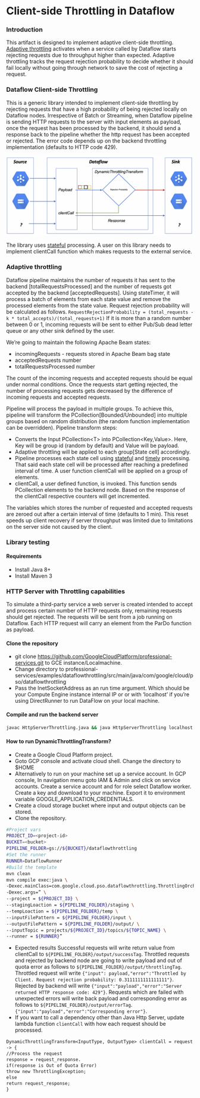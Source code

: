 # Client-side Throttling in Dataflow

### Introduction

This artifact is designed to implement adaptive client-side throttling. [Adaptive throttling](https://landing.google.com/sre/sre-book/chapters/handling-overload/#eq2101) activates when a service called by Dataflow starts rejecting requests due to throughput higher than expected. Adaptive throttling tracks the request rejection probability to decide whether it should fail locally without going through network to save the cost of rejecting a request.

### Dataflow Client-side Throttling

This is a generic library intended to implement client-side throttling by rejecting requests that have a high probability of being rejected locally on Dataflow nodes. Irrespective of Batch or Streaming, when Dataflow pipeline is sending HTTP requests to the server with input elements as payload, once the request has been processed by the backend, it should send a response back to the pipeline whether the http request has been accepted or rejected. The error code depends up on the backend throttling implementation (defaults to HTTP code 429).

![DataflowThrottling DAG](img/dataflow-throttling-dag.png "Dataflow Throttling DAG")

The library uses [stateful](https://beam.apache.org/blog/2017/02/13/stateful-processing.html) processing. A user on this library needs to implement clientCall function which makes requests to the external service.

### Adaptive throttling

Dataflow pipeline maintains the number of requests it has sent to the backend [totalRequestsProcessed] and the number of requests got accepted by the backend [acceptedRequests]. Using stateTimer, it will process a batch of elements from each state value and remove the processed elements from the state value. Request rejection probability will be calculated as follows.
    ```RequestRejectionProbability = (total_requests - k * total_accepts)/(total_requests+1)```
If it is more than a random number between 0 or 1, incoming requests will be sent to either Pub/Sub dead letter queue or any other sink defined by the user.

We’re going to maintain the following Apache Beam states:

* incomingRequests - requests stored in Apache Beam bag state
* acceptedRequests number
* totalRequestsProcessed number

The count of the incoming requests and accepted requests should be equal under normal conditions. Once the requests start getting rejected, the number of processing requests gets decreased by the difference of incoming requests and accepted requests.

Pipeline will process the payload in multiple groups. To achieve this, pipeline will transform the PCollection[Bounded/Unbounded] into multiple groups based on random distribution (the random function implementation can be overridden).
Pipeline transform steps:
* Converts the Input PCollection<<T>T</T>> into PCollection<<T>Key,Value</T>>. Here, Key will be group id (random by default) and Value will be payload.
* Adaptive throttling will be applied to each group[State cell] accordingly.
* Pipeline processes each state cell using [stateful](https://beam.apache.org/blog/2017/02/13/stateful-processing.html) and [timely](https://beam.apache.org/blog/2017/08/28/timely-processing.html) processing. That said each state cell will be processed after reaching a predefined interval of  time. A user function clientCall will be applied on a group of elements.
* clientCall, a user defined function, is invoked. This function sends PCollection elements to the backend node. Based on the response of the clientCall respective counters will get incremented.

The variables which stores the number of requested and accepted requests are zeroed out after a certain interval of time (defaults to 1 min). This reset speeds up client recovery if server throughput was limited due to limitations on the server side not caused by the client.

### Library testing

#### Requirements

* Install Java 8+
* Install Maven 3

### HTTP Server with Throttling capabilities

To simulate a third-party service a web server is created intended to accept and process certain number of HTTP requests only, remaining requests should get rejected. The requests will be sent from a job running on Dataflow. Each HTTP request will carry an element from the ParDo function as payload.

#### Clone the repository

* git clone https://github.com/GoogleCloudPlatform/professional-services.git to GCE instance/Localmachine.
* Change directory to professional-services/examples/dataflowthrottling/src/main/java/com/google/cloud/pso/dataflowthrottling
* Pass the InetSocketAddress as an run time argument. Which should be your Compute Engine instance internal IP or or with ‘localhost’ if you’re using DirectRunner to run DataFlow on your local machine.

#### Compile and run the backend server

```bash
javac HttpServerThrottling.java && java HttpServerThrottling localhost
```

#### How to run DynamicThrottlingTransform?

* Create a Google Cloud Platform project.
* Goto GCP console and activate cloud shell.
		 Change the directory to $HOME
* Alternatively to run  on your machine set up a service account.
		In GCP console, In navigation menu goto IAM & Admin and click on service accounts.
		Create a service account and for role select Dataflow worker.
		Create a key and download to your machine.
		Export it to environment variable GOOGLE_APPLICATION_CREDENTIALS.
* Create a cloud storage bucket where input and output objects can be stored.
* Clone the repository.
```bash
#Project vars
PROJECT_ID=<project-id>
BUCKET=<bucket>
PIPELINE_FOLDER=gs://${BUCKET}/dataflowthrottling
#Set the runner
RUNNER=DataflowRunner
#Build the template
mvn clean
mvn compile exec:java \
-Dexec.mainClass=com.google.cloud.pso.dataflowthrottling.ThrottlingOrchestration \
-Dexec.args=” \
--project = ${PROJECT_ID} \
--stagingLoaction = ${PIPELINE_FOLDER}/staging \
--tempLoaction = ${PIPELINE_FOLDER}/temp \
--inputFilePattern = ${PIPELINE_FOLDER}/input \
--outputFilePattern = ${PIPELINE_FOLDER}/output/ \
--inputTopic = projects/${PROJECT_ID}/topics/${TOPIC_NAME} \
--runner = ${RUNNER}”
```
* Expected results
	Successful requests will write return value from clientCall to `${PIPELINE_FOLDER}/output/successTag`.
	Throttled requests and rejected by backend node are going to write payload and out of quota error as follows to `${PIPELINE_FOLDER}/output/throttlingTag`.
		Throttled request will write `{"input": payload,"error":"Throttled by Client. Request rejection probability: 0.3111111111111111"}`.
		Rejected by backend will write `{"input":"payload","error":"Server returned HTTP response code: 429"}`.
	Requests which are failed with unexpected errors will write back payload and corresponding error as follows to `${PIPELINE_FOLDER}/output/errorTag`.
		`{"input":"payload","error":"Corresponding error"}`.
* If you want to call a dependency other than Java Http Server, update lambda function `clientCall` with how each request should be processed.
```
DynamicThrottlingTransform<InputType, OutputType> clientCall = request -> {
//Process the request
response = request_response.
if(response is Out of Quota Error)
throw new ThrottlingException;
else
return request_response;
}
```